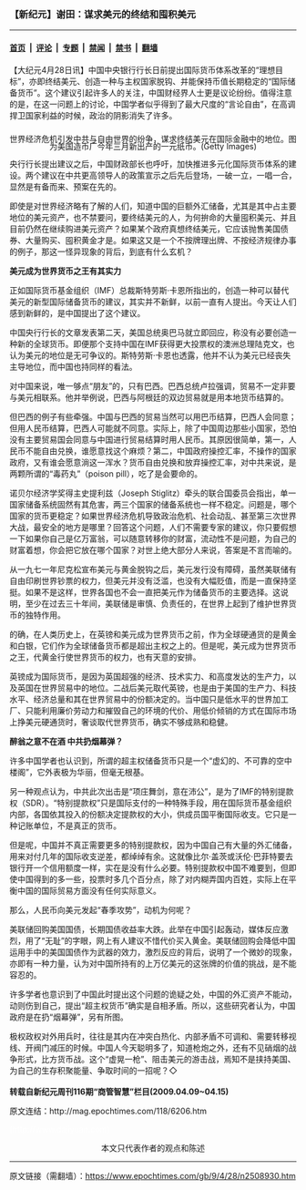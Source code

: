 ### 【新纪元】谢田：谋求美元的终结和囤积美元

---

#### [首页](../../../..?n2508930) &nbsp;|&nbsp; [评论](../../../../../epoch-comment?n2508930) &nbsp;|&nbsp; [专题](../../../../../epoch-special?n2508930) &nbsp;|&nbsp; [禁闻](../../../../../epoch-news?n2508930) &nbsp;|&nbsp; [禁书](../../../../../books?n2508930) &nbsp;|&nbsp; [翻墙](https://github.com/gfw-breaker/nogfw/blob/master/README.md?n2508930)


<div class="post_content" id="artbody" itemprop="articleBody">
 <!-- article content begin -->
 <p>
  【大纪元4月28日讯】中国中央银行行长日前提出国际货币体系改革的“理想目标”，亦即终结美元、创造一种与主权国家脱钩、并能保持币值长期稳定的“国际储备货币”。这个建议引起许多人的关注，中国财经界人士更是议论纷纷。值得注意的是，在这一问题上的讨论，中国学者似乎得到了最大尺度的“言论自由”，在高调捍卫国家利益的时候，政治的阴影消失了许多。
 </p>
 <p>
  <!--image v 1.0-->
 </p>
 <div style="line-height: 90%; text-align: center;">
  <br/>
  <span class="bn12">
   世界经济危机引发中共与自由世界的纷争，谋求终结美元在国际金融中的地位。图为美国造币厂今年三月新出产的一元纸币。(Getty Images)
  </span>
 </div>
 <p>
  <!-- -->
 </p>
 <p>
  央行行长提出建议之后，中国财政部长也呼吁，加快推进多元化国际货币体系的建设。两个建议在中共更高领导人的政策宣示之后先后登场，一破一立，一唱一合，显然是有备而来、预案在先的。
 </p>
 <p>
  即使是对世界经济略有了解的人们，知道中国的巨额外汇储备，尤其是其中占主要地位的美元资产，也不禁要问，要终结美元的人，为何拚命的大量囤积美元、并且目前仍然在继续购进美元资产？如果某个政府真想终结美元，它应该抛售美国债券、大量购买、囤积黄金才是。如果这又是一个不按牌理出牌、不按经济规律办事的例子，那这一怪异现象的背后，到底有什么玄机？
 </p>
 <p>
  <b>
   美元成为世界货币之王有其实力
  </b>
 </p>
 <p>
  正如国际货币基金组织（IMF）总裁斯特劳斯‧卡恩所指出的，创造一种可以替代美元的新型国际储备货币的建议，其实并不新鲜，以前一直有人提出。今天让人们感到新鲜的，是中国提出了这个建议。
 </p>
 <p>
  中国央行行长的文章发表第二天，美国总统奥巴马就立即回应，称没有必要创造一种新的全球货币。即便那个支持中国在IMF获得更大投票权的澳洲总理陆克文，也认为美元的地位是无可争议的。斯特劳斯‧卡恩也透露，他并不认为美元已经丧失主导地位，而中国也持同样的看法。
 </p>
 <p>
  对中国来说，唯一够点“朋友”的，只有巴西。巴西总统卢拉强调，贸易不一定非要与美元相联系。他并举例说，巴西与阿根廷的双边贸易就是用本地货币结算的。
 </p>
 <p>
  但巴西的例子有些牵强。中国与巴西的贸易当然可以用巴币结算，巴西人会同意；但用人民币结算，巴西人可能就不同意。实际上，除了中国周边那些小国家，恐怕没有主要贸易国会同意与中国进行贸易结算时用人民币。其原因很简单，第一，人民币不能自由兑换，谁愿意找这个麻烦？第二，中国政府操控汇率，不操作的国家政府，又有谁会愿意淌这一浑水？货币自由兑换和放弃操控汇率，对中共来说，是两颗所谓的“毒药丸”（poison pill），吃了是会要命的。
 </p>
 <p>
  诺贝尔经济学奖得主史提利兹（Joseph Stiglitz）牵头的联合国委员会指出，单一国家储备系统固然有其危害，两三个国家的储备系统也一样不稳定。问题是，哪个国家的货币更稳定？如果世界经济危机导致政治危机、社会动乱、甚至第三次世界大战，最安全的地方是哪里？回答这个问题，人们不需要专家的建议，你只要假想一下如果你自己是亿万富翁，可以随意转移你的财富，流动性不是问题，为自己的财富着想，你会把它放在哪个国家？对世上绝大部分人来说，答案是不言而喻的。
 </p>
 <p>
  从一九七一年尼克松宣布美元与黄金脱钩之后，美元发行没有障碍，虽然美联储有自由印刷世界钞票的权力，但美元并没有泛滥，也没有大幅贬值，而是一直保持坚挺。如果不是这样，世界各国也不会一直把美元作为储备货币的主要选择。这说明，至少在过去三十年间，美联储是审慎、负责任的，在世界上起到了维护世界货币的独特作用。
 </p>
 <p>
  的确，在人类历史上，在英镑和美元成为世界货币之前，作为全球硬通货的是黄金和白银，它们作为全球储备货币都是超出主权之上的。但是呢，美元成为世界货币之王，代黄金行使世界货币的权力，也有天意的安排。
 </p>
 <p>
  英镑成为国际货币，是因为英国超强的经济、技术实力、和高度发达的生产力，以及英国在世界贸易中的地位。二战后美元取代英镑，也是由于美国的生产力、科技水平、经济总量和其在世界贸易中的份额决定的。当中国只是低水平的世界加工厂、只能利用廉价劳动力和摧毁自己的环境的代价、用低价倾销的方式在国际市场上挣美元硬通货时，奢谈取代世界货币，确实不够成熟和稳健。
 </p>
 <p>
  <b>
   醉翁之意不在酒 中共扔烟幕弹？
  </b>
 </p>
 <p>
  许多中国学者也认识到，所谓的超主权储备货币只是一个“虚幻的、不可靠的空中楼阁”，它外表极为华丽，但毫无根基。
 </p>
 <p>
  另一种观点认为，中共此次出击是“项庄舞剑，意在沛公”，是为了IMF的特别提款权（SDR）。“特别提款权”只是国际支付的一种特殊手段，用在国际货币基金组织内部，各国依其投入的份额决定提款权的大小，供成员国平衡国际收支。它只是一种记账单位，不是真正的货币。
 </p>
 <p>
  但是呢，中国并不真正需要更多的特别提款权，因为中国自己有大量的外汇储备，用来对付几年的国际收支逆差，都绰绰有余。这就像比尔‧盖茨或沃伦‧巴菲特要去银行开一个信用额度一样，实在是没有什么必要。特别提款权中国不难要到，但即使中国得到的多一些，投票时多几个百分点，除了对内糊弄国内百姓，实际上在平衡中国的国际贸易方面没有任何实际意义。
 </p>
 <p>
  那么，人民币向美元发起“春季攻势”，动机为何呢？
 </p>
 <p>
  美联储回购美国国债，长期国债收益率大跌。此举在中国引起轰动，媒体反应激烈，用了“无耻”的字眼，网上有人建议不惜代价买入黄金。美联储回购会降低中国运用手中的美国国债作为武器的效力，激烈反应的背后，说明了一个微妙的现象，亦即有一种力量，认为对中国所持有的上万亿美元的这张牌的价值的挑战，是不能容忍的。
 </p>
 <p>
  许多学者也意识到了中国此时提出这个问题的诡疑之处，中国的外汇资产不能动，动则伤到自己，提出“超主权货币”确实是自相矛盾。所以，这些研究者认为，中国政府是在扔“烟幕弹”，另有所图。
 </p>
 <p>
  极权政权对外用兵时，往往是其内在冲突白热化、内部矛盾不可调和、需要转移视线、开阀门减压的时候。中国人今天聪明多了，知道枪炮之外，还有不见硝烟的战争形式，比方货币战。这个“虚晃一枪”、阻击美元的游击战，焉知不是挟持美国、为自己的生存积聚能量、争取时间的一招呢？◇
  <br/>
  <br/>
  <b>
   转载自新纪元周刊116期“商管智慧”栏目(2009.04.09~04.15)
  </b>
 </p>
 <p>
  原文连结：http://mag.epochtimes.com/118/6206.htm
 </p>
 <p>
  <font color="#ffffff">
   (http://www.dajiyuan.com)
  </font>
  <br/>
  <center>
   <font class="GY13">
    本文只代表作者的观点和陈述
   </font>
  </center>
 </p>
 <!-- article content end -->
 <div id="below_article_ad">
 </div>
</div>


---

原文链接（需翻墙）：https://www.epochtimes.com/gb/9/4/28/n2508930.htm